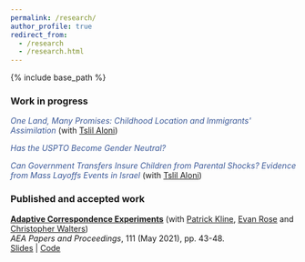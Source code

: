 ```yaml
---
permalink: /research/
author_profile: true
redirect_from:
  - /research
  - /research.html
---
```


{% include base_path %}


### Work in progress


<span style="color:#3b5998">*One Land, Many Promises: Childhood Location and Immigrants' Assimilation*</span> (with [Tslil Aloni](https://sites.google.com/view/tslil-aloni/home?authuser=0))  

<span style="color:#3b5998">*Has the USPTO Become Gender Neutral?*</span>

<span style="color:#3b5998">*Can Government Transfers Insure Children from Parental Shocks? Evidence from Mass Layoffs Events in Israel*</span> (with [Tslil Aloni](https://sites.google.com/view/tslil-aloni/home?authuser=0)) 


<!---

**Head to the Foxes or Tail to the Lions? The Importance of Childhood Relative Earnings** (with [Tslil Aloni](https://sites.google.com/view/tslil-aloni/home?authuser=0) and 
[Tom Zohar](https://web.stanford.edu/~tzohar/))

}
-->

### Published and accepted work

[**Adaptive Correspondence Experiments**](https://eml.berkeley.edu/~pkline/papers/skynet.pdf) (with [Patrick Kline](https://eml.berkeley.edu/~pkline/), [Evan Rose](https://ekrose.github.io/) and [Christopher Walters](https://eml.berkeley.edu/~crwalters/))   
*AEA Papers and Proceedings*, 111 (May 2021), pp. 43-48. \
[Slides](/files/AdaptiveCorrespondenceExperiments_Slides.pdf) | [Code](/files/AdaptiveCorrespondenceExperiments_code.zip) 


